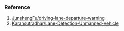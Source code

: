 ### Reference

1. [JunshengFu/driving-lane-departure-warning](https://github.com/JunshengFu/driving-lane-departure-warning)
2. [Karansutradhar/Lane-Detection-Unmanned-Vehicle](https://github.com/Karansutradhar/Lane-Detection-Unmanned-Vehicle)